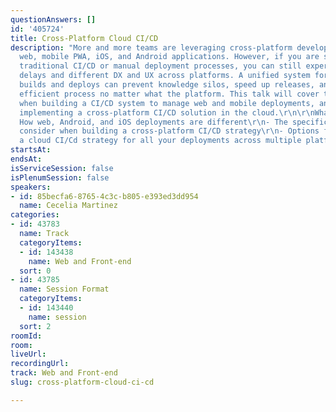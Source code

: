 ```yaml
---
questionAnswers: []
id: '405724'
title: Cross-Platform Cloud CI/CD
description: "More and more teams are leveraging cross-platform development for their
  web, mobile PWA, iOS, and Android applications. However, if you are still leveraging
  traditional CI/CD or manual deployment processes, you can still experience release
  delays and different DX and UX across platforms. A unified system for cross-platform
  builds and deploys can prevent knowledge silos, speed up releases, and ensure an
  efficient process no matter what the platform. This talk will cover the considerations
  when building a CI/CD system to manage web and mobile deployments, and options for
  implementing a cross-platform CI/CD solution in the cloud.\r\n\r\nWhat you'll learn:\r\n-
  How web, Android, and iOS deployments are different\r\n- The specific factors to
  consider when building a cross-platform CI/CD strategy\r\n- Options for implementing
  a cloud CI/Cd strategy for all your deployments across multiple platforms"
startsAt: 
endsAt: 
isServiceSession: false
isPlenumSession: false
speakers:
- id: 85becfa6-8765-4c3c-b805-e393ed3dd954
  name: Cecelia Martinez
categories:
- id: 43783
  name: Track
  categoryItems:
  - id: 143438
    name: Web and Front-end
  sort: 0
- id: 43785
  name: Session Format
  categoryItems:
  - id: 143440
    name: session
  sort: 2
roomId: 
room: 
liveUrl: 
recordingUrl: 
track: Web and Front-end
slug: cross-platform-cloud-ci-cd

---
```

